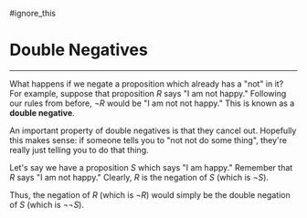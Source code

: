 #ignore_this 
# Double Negatives
---
What happens if we negate a proposition which already has a "not" in it? For example, suppose that proposition $R$ says "I am not happy." Following our rules from before, $\neg R$ would be "I am not not happy." This is known as a **double negative**.

An important property of double negatives is that they cancel out. Hopefully this makes sense: if someone tells you to "not not do some thing", they're really just telling you to do that thing.

Let's say we have a proposition $S$ which says "I am happy." Remember that $R$ says "I am not happy." Clearly, $R$ is the negation of $S$ (which is $\neg S$).

Thus, the negation of $R$ (which is $\neg R$) would simply be the double negation of $S$ (which is $\neg \neg S$).